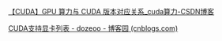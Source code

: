 [【CUDA】GPU 算力与 CUDA 版本对应关系_cuda算力-CSDN博客](https://blog.csdn.net/weixin_43667077/article/details/135654738)



[CUDA支持显卡列表 - dozeoo - 博客园 (cnblogs.com)](https://www.cnblogs.com/nightnine/p/16591404.html)